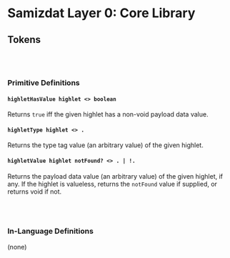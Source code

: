 Samizdat Layer 0: Core Library
==============================

Tokens
--------

<br><br>
### Primitive Definitions

#### `highletHasValue highlet <> boolean`

Returns `true` iff the given highlet has a non-void payload data value.

#### `highletType highlet <> .`

Returns the type tag value (an arbitrary value) of the given highlet.

#### `highletValue highlet notFound? <> . | !.`

Returns the payload data value (an arbitrary value) of the given
highlet, if any. If the highlet is valueless, returns the `notFound`
value if supplied, or returns void if not.


<br><br>
### In-Language Definitions

(none)
